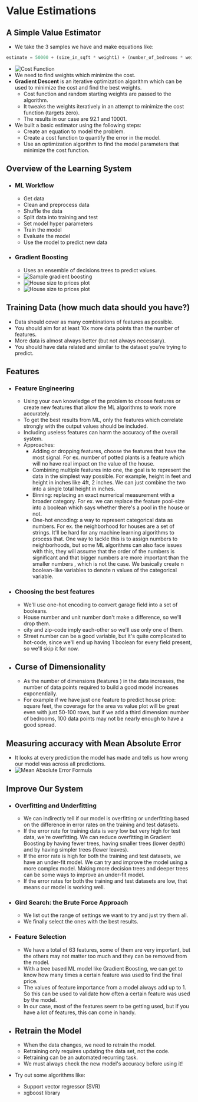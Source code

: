 # Value Estimations

## A Simple Value Estimator

* We take the 3 samples we have and make equations like:

```python
estimate = 50000 + (size_in_sqft * weight1) + (number_of_bedrooms * weight2)
```

* ![Cost Function](images/cost_function.png)
* We need to find weights which minimize the cost.
* **Gradient Descent** is an iterative optimization algorithm which can be used to minimize the cost and find the best weights.
  * Cost function and random starting weights are passed to the algorithm.
  * It tweaks the weights iteratively in an attempt to minimize the cost function (targets zero).
  * The results in our case are 92.1 and 10001.
* We built a basic estimator using the following steps:
  * Create an equation to model the problem.
  * Create a cost function to quantify the error in the model.
  * Use an optimization algorithm to find the model parameters that minimize the cost function.

## Overview of the Learning System

* ### ML Workflow

  * Get data
  * Clean and preprocess data
  * Shuffle the data
  * Split data into training and test
  * Set model hyper parameters
  * Train the model
  * Evaluate the model
  * Use the model to predict new data

* ### Gradient Boosting

  * Uses an ensemble of decisions trees to predict values.
  * ![Sample gradient boosting](images/sample_gradient_boosting.png)
  * ![House size to prices plot](images/housesize_vs_price.png)
  * ![House size to prices plot](images/overfitting_gradient_boosting.png)

## Training Data (how much data should you have?)

* Data should cover as many combinations of features as possible.
* You should aim for at least 10x more data points than the number of features.
* More data is almost always better (but not always necessary).
* You should have data related and similar to the dataset you're trying to predict.

## Features

* ### Feature Engineering

  * Using your own knowledge of the problem to choose features or create new features that allow the ML algorithms to work more accurately.
  * To get the best results from ML, only the features which correlate strongly with the output values should be included.
  * Including useless features can harm the accuracy of the overall system.
  * Approaches:
    * Adding or dropping features, choose the features that have the most signal. For ex. number of potted plants is a feature which will no have real impact on the value of the house.
    * Combining multiple features into one, the goal is to represent the data in the simplest way possible. For example, height in feet and height in inches like 4ft, 2 inches. We can just combine the two into a single total height in inches.
    * Binning: replacing an exact numerical measurement with a broader category. For ex. we can replace the feature pool-size into a boolean which says whether there's a pool in the house or not.
    * One-hot encoding: a way to represent categorical data as numbers. For ex. the neighborhood for houses are a set of strings. It'll be hard for any machine learning algorithms to process that. One way to tackle this is to assign numbers to neighborhoods, but some ML algorithms can also face issues with this, they will assume that the order of the numbers is significant and that bigger numbers are more important than the smaller numbers , which is not the case. We basically create n boolean-like variables to denote n values of the categorical variable.

* ### Choosing the best features

  * We'll use one-hot encoding to convert garage field into a set of booleans.
  * House number and unit number don't make a difference, so we'll drop them.
  * city and zip-code imply each-other so we'll use only one of them.
  * Street number can be a good variable, but it's quite complicated to hot-code, since we'll end up having 1 boolean for every field present, so we'll skip it for now.

* ## Curse of Dimensionality

  * As the number of dimensions (features ) in the data increases, the number of data points required to build a good model increases exponentially.
  * For example if we have just one feature to predict house price: square feet, the coverage for the area vs value plot will be great even with just 50-100 rows, but if we add a third dimension: number of bedrooms, 100 data points may not be nearly enough to have a good spread.

## Measuring accuracy with Mean Absolute Error

* It looks at every prediction the model has made and tells us how wrong our model was across all predictions.
* ![Mean Absolute Error Formula](images/mean_absolute_error_formula.png)

## Improve Our System

* ### Overfitting and Underfitting

  * We can indirectly tell if our model is overfitting or underfitting based on the difference in error rates on the training and test datasets.
  * If the error rate for training data is very low but very high for test data, we're overfitting. We can reduce overfitting in Gradient Boosting by having fewer trees, having smaller trees (lower depth) and by having simpler trees (fewer leaves).
  * If the error rate is high for both the training and test datasets, we have an under-fit model. We can try and improve the model using a more complex model. Making more decision trees and deeper trees can be some ways to improve an under-fit model.
  * If the error rates for both the training and test datasets are low, that means our model is working well.

* ### Gird Search: the Brute Force Approach

  * We list out the range of settings we want to try and just try them all.
  * We finally select the ones with the best results.

* ### Feature Selection

  * We have a total of 63 features, some of them are very important, but the others may not matter too much and they can be removed from the model.
  * With a tree based ML model like Gradient Boosting, we can get to know how many times a certain feature was used to find the final price.
  * The values of feature importance from a model always add up to  1. So this can be used to validate how often a certain feature was used by the model.
  * In our case, most of the features seem to be getting used, but if you have a lot of features, this can come in handy.

* ## Retrain the Model

  * When the data changes, we need to retrain the model.
  * Retraining only requires updating the data set, not the code.
  * Retraining can be an automated recurring task.
  * We must always check the new model's accuracy before using it!

* Try out some algorithms like:
  * Support vector regressor (SVR)
  * xgboost library
